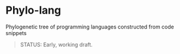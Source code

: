 # Phylo-lang

Phylogenetic tree of programming languages constructed from code snippets

> STATUS: Early, working draft.
